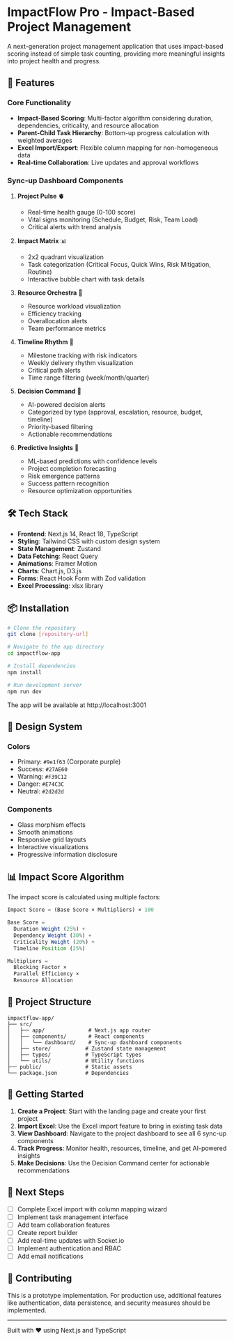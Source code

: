 # ImpactFlow Pro - Impact-Based Project Management

A next-generation project management application that uses impact-based scoring instead of simple task counting, providing more meaningful insights into project health and progress.

## 🚀 Features

### Core Functionality
- **Impact-Based Scoring**: Multi-factor algorithm considering duration, dependencies, criticality, and resource allocation
- **Parent-Child Task Hierarchy**: Bottom-up progress calculation with weighted averages
- **Excel Import/Export**: Flexible column mapping for non-homogeneous data
- **Real-time Collaboration**: Live updates and approval workflows

### Sync-up Dashboard Components

1. **Project Pulse** 🫀
   - Real-time health gauge (0-100 score)
   - Vital signs monitoring (Schedule, Budget, Risk, Team Load)
   - Critical alerts with trend analysis

2. **Impact Matrix** 📊
   - 2x2 quadrant visualization
   - Task categorization (Critical Focus, Quick Wins, Risk Mitigation, Routine)
   - Interactive bubble chart with task details

3. **Resource Orchestra** 👥
   - Resource workload visualization
   - Efficiency tracking
   - Overallocation alerts
   - Team performance metrics

4. **Timeline Rhythm** 📅
   - Milestone tracking with risk indicators
   - Weekly delivery rhythm visualization
   - Critical path alerts
   - Time range filtering (week/month/quarter)

5. **Decision Command** 🎯
   - AI-powered decision alerts
   - Categorized by type (approval, escalation, resource, budget, timeline)
   - Priority-based filtering
   - Actionable recommendations

6. **Predictive Insights** 🔮
   - ML-based predictions with confidence levels
   - Project completion forecasting
   - Risk emergence patterns
   - Success pattern recognition
   - Resource optimization opportunities

## 🛠 Tech Stack

- **Frontend**: Next.js 14, React 18, TypeScript
- **Styling**: Tailwind CSS with custom design system
- **State Management**: Zustand
- **Data Fetching**: React Query
- **Animations**: Framer Motion
- **Charts**: Chart.js, D3.js
- **Forms**: React Hook Form with Zod validation
- **Excel Processing**: xlsx library

## 📦 Installation

```bash
# Clone the repository
git clone [repository-url]

# Navigate to the app directory
cd impactflow-app

# Install dependencies
npm install

# Run development server
npm run dev
```

The app will be available at http://localhost:3001

## 🎨 Design System

### Colors
- Primary: `#9e1f63` (Corporate purple)
- Success: `#27AE60`
- Warning: `#F39C12`
- Danger: `#E74C3C`
- Neutral: `#2d2d2d`

### Components
- Glass morphism effects
- Smooth animations
- Responsive grid layouts
- Interactive visualizations
- Progressive information disclosure

## 📊 Impact Score Algorithm

The impact score is calculated using multiple factors:

```typescript
Impact Score = (Base Score × Multipliers) × 100

Base Score = 
  Duration Weight (25%) +
  Dependency Weight (30%) +
  Criticality Weight (20%) +
  Timeline Position (25%)

Multipliers = 
  Blocking Factor ×
  Parallel Efficiency ×
  Resource Allocation
```

## 🔄 Project Structure

```
impactflow-app/
├── src/
│   ├── app/              # Next.js app router
│   ├── components/       # React components
│   │   └── dashboard/    # Sync-up dashboard components
│   ├── store/           # Zustand state management
│   ├── types/           # TypeScript types
│   └── utils/           # Utility functions
├── public/              # Static assets
└── package.json         # Dependencies
```

## 🚦 Getting Started

1. **Create a Project**: Start with the landing page and create your first project
2. **Import Excel**: Use the Excel import feature to bring in existing task data
3. **View Dashboard**: Navigate to the project dashboard to see all 6 sync-up components
4. **Track Progress**: Monitor health, resources, timeline, and get AI-powered insights
5. **Make Decisions**: Use the Decision Command center for actionable recommendations

## 📝 Next Steps

- [ ] Complete Excel import with column mapping wizard
- [ ] Implement task management interface
- [ ] Add team collaboration features
- [ ] Create report builder
- [ ] Add real-time updates with Socket.io
- [ ] Implement authentication and RBAC
- [ ] Add email notifications

## 🤝 Contributing

This is a prototype implementation. For production use, additional features like authentication, data persistence, and security measures should be implemented.

---

Built with ❤️ using Next.js and TypeScript